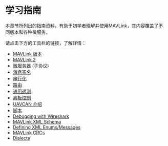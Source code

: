 # 学习指南

本章节所列出的指南资料，有助于初学者理解并使用MAVLink，其内容覆盖了不同版本和各种微服务。

请点击下方的工具栏的链接，了解详情：

* [MAVLink 版本](../guide/mavlink_version.md)
* [MAVLink 2](../guide/mavlink_2.md)
* [微服务器](../services/README.md) (子协议)
* [消息签名](../guide/message_signing.md)
* [串行化](../guide/serialization.md)
* [路由](../guide/routing.md)
* [通用遥测](../guide/general_telemetry.md)
* [离板控制](../guide/offboard_control.md)
* [UAVCAN 介绍](../guide/uavcan_interaction.md)
* [脚本](../guide/scripts.md)
* [Debugging with Wireshark](../guide/wireshark.md)
* [MAVLink XML Schema](../guide/xml_schema.md)
* [Defining XML Enums/Messages](../guide/define_xml_element.md)
* [MAVLink CRCs](../guide/crc.md)
* [Dialects](../messages/README.md)